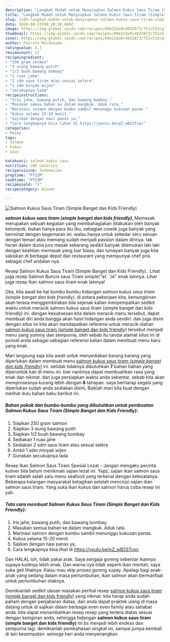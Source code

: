 ```yaml
---
description: "Langkah Mudah untuk Menyiapkan Salmon Kukus Saus Tiram (Simple Banget dan Kids Friendly), Menggugah Selera"
title: "Langkah Mudah untuk Menyiapkan Salmon Kukus Saus Tiram (Simple Banget dan Kids Friendly), Menggugah Selera"
slug: 2105-langkah-mudah-untuk-menyiapkan-salmon-kukus-saus-tiram-simple-banget-dan-kids-friendly-menggugah-selera
date: 2020-08-23T00:20:20.669Z
image: https://img-global.cpcdn.com/recipes/89e22da9c4032873/751x532cq70/salmon-kukus-saus-tiram-simple-banget-dan-kids-friendly-foto-resep-utama.jpg
thumbnail: https://img-global.cpcdn.com/recipes/89e22da9c4032873/751x532cq70/salmon-kukus-saus-tiram-simple-banget-dan-kids-friendly-foto-resep-utama.jpg
cover: https://img-global.cpcdn.com/recipes/89e22da9c4032873/751x532cq70/salmon-kukus-saus-tiram-simple-banget-dan-kids-friendly-foto-resep-utama.jpg
author: Patrick Maldonado
ratingvalue: 4.7
reviewcount: 12
recipeingredient:
- "250 gram salmon"
- "3 siung bawang putih"
- "1/2 buah bawang bombay"
- "1 ruas jahe"
- "2 sdm saus tiram atau sesuai selera"
- "1 sdm minyak wijen"
- "secukupnya lada"
recipeinstructions:
- "Iris jahe, bawang putih, dan bawang bombay."
- "Masukan semua bahan ke dalam mangkuk. Aduk rata."
- "Marinasi salmon dengan bumbu sambil menunggu kukusan panas."
- "Kukus selama 15-20 menit."
- "Sajikan dengan nasi panas ya,"
- "Cara lengkapnya bisa lihat di https://youtu.be/pZ_wB2STcpc"
categories:
- Resep
tags:
- salmon
- kukus
- saus

katakunci: salmon kukus saus 
nutrition: 286 calories
recipecuisine: Indonesian
preptime: "PT12M"
cooktime: "PT53M"
recipeyield: "1"
recipecategory: Dinner

---
```



![Salmon Kukus Saus Tiram (Simple Banget dan Kids Friendly)](https://img-global.cpcdn.com/recipes/89e22da9c4032873/751x532cq70/salmon-kukus-saus-tiram-simple-banget-dan-kids-friendly-foto-resep-utama.jpg)

<b><i>salmon kukus saus tiram (simple banget dan kids friendly)</i></b>, Memasak merupakan sebuah kegiatan yang membahagiakan dilakukan oleh banyak kelompok. bukan hanya para ibu ibu, sebagian cowok juga banyak yang berminat dengan kegemaran ini. walau hanya untuk sekedar seru seruan dengan teman atau memang sudah menjadi passion dalam dirinya. tak heran dalam dunia juru masak sekarang sedikit banyak ditemukan laki laki dengan keahlian memasak yang luar biasa, dan lumayan banyak juga kita saksikan di berbagai depot dan restaurant yang mempunyai chef pria sebagai chef andalan nya.

Resep Salmon Kukus Saus Tiram (Simple Banget dan Kids Friendly).. Lihat juga resep Salmon Buncis saus Tiram simple!˙˚ʚ(´ `)ɞ˚˙ enak lainnya. Lihat juga resep Ikan salmon saus tiram enak lainnya!

Oke, kita awali ke hal bumbu bumbu hidangan <i>salmon kukus saus tiram (simple banget dan kids friendly)</i>. di antara pekerjaan kita, kemungkinan akan terasa menggembirakan bila sejenak kalian menyempatkan sedikit waktu untuk meracik salmon kukus saus tiram (simple banget dan kids friendly) ini. dengan kesuksesan kita dalam meracik menu tersebut, dapat membuat diri anda bangga akan hasil hidangan anda sendiri. dan juga disini dengan situs ini kita akan mendapatkan referensi untuk meracik olahan <u>salmon kukus saus tiram (simple banget dan kids friendly)</u> tersebut menjadi menu yang yummy dan sempurna, oleh sebab itu tandai alamat situs ini di ponsel anda sebagai sebagian referensi kalian dalam membuat menu baru yang enak.


Mari langsung saja kita awali untuk menyediakan barang barang yang diperlukan dalam membuat menu <u><i>salmon kukus saus tiram (simple banget dan kids friendly)</i></u> ini. setidak tidaknya dibutuhkan <b>7</b> bahan bahan yang diperuntuk kan di menu ini. biar nantinya dapat membuahkan rasa yang enak dan nikmat. dan juga persiapkan waktu anda sebentar, sebab kita akan memprosesnya kurang lebih dengan <b>6</b> tahapan. saya berharap segala yang diperlukan sudah anda sediakan disini, Baiklah mari kita buat dengan melihat dulu bahan baku berikut ini.

<!--inarticleads1-->

##### Bahan pokok dan bumbu-bumbu yang dibutuhkan untuk pembuatan Salmon Kukus Saus Tiram (Simple Banget dan Kids Friendly):

1. Siapkan 250 gram salmon
1. Siapkan 3 siung bawang putih
1. Siapkan 1/2 buah bawang bombay
1. Sediakan 1 ruas jahe
1. Sediakan 2 sdm saus tiram atau sesuai selera
1. Ambil 1 sdm minyak wijen
1. Gunakan secukupnya lada


Resep Ikan Salmon Saus Tiram Spesial Lezat - Jangan mengaku pecinta kuliner bila belum menikmati sajian lezat ini. Yapz, sajian ikan salmon saus tiram adalah salah satu menu seafood yang terkenal dengan kelezatanya. Beberapa kalangan masyarakat ketagihan setelah mencicpi sajian ikan salmon saus tiram. Yang suka ikan kukus dan salmon harus coba resep ini yah. 

<!--inarticleads2-->

##### Tata cara membuat Salmon Kukus Saus Tiram (Simple Banget dan Kids Friendly):

1. Iris jahe, bawang putih, dan bawang bombay.
1. Masukan semua bahan ke dalam mangkuk. Aduk rata.
1. Marinasi salmon dengan bumbu sambil menunggu kukusan panas.
1. Kukus selama 15-20 menit.
1. Sajikan dengan nasi panas ya,
1. Cara lengkapnya bisa lihat di https://youtu.be/pZ_wB2STcpc


Dan HALAL loh, tidak pakai arak. Saya sengaja goreng sebentar ikannya supaya kulitnya lebih enak. Dan warna nya tidak seperti ikan mentah, saya suka geli lihatnya. Kalau mau skip proses goreng supay. Apalagi bagi anak-anak yang sedang dalam masa pertumbuhan, ikan salmon akan bermanfaat untuk pertumbuhan otaknya. 

Demikianlah sedikit ulasan masakan perihal resep <u>salmon kukus saus tiram (simple banget dan kids friendly)</u> yang nikmat. kita harap anda sudah paham dengan penjabaran diatas, dan anda dapat praktek ulang di masa datang untuk di sajikan dalam berbagai even even family atau sahabat anda. kita dapat menambahkan resep resep yang tertera diatas sesuai dengan keinginan anda, sehingga hidangan <b>salmon kukus saus tiram (simple banget dan kids friendly)</b> ini bs menjadi lebih endess dan sempurna lagi. demikianlah pembahasan singkat ini, sampai jumpa kembali di lain kesempatan. semoga hari anda menyenangkan.
